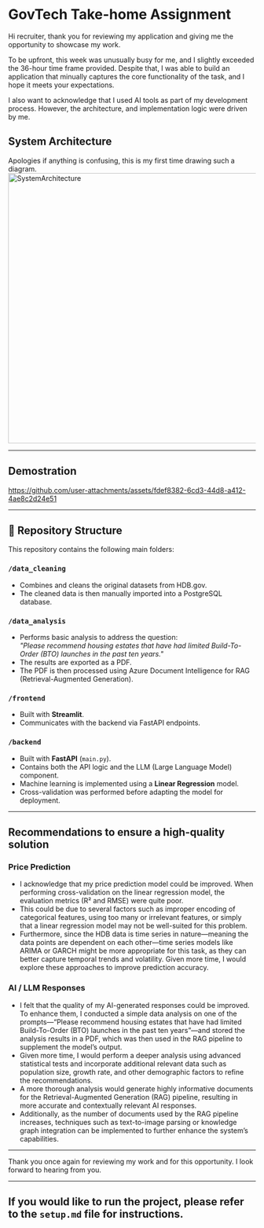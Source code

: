 # GovTech Take-home Assignment 
Hi recruiter, thank you for reviewing my application and giving me the opportunity to showcase my work. 

To be upfront, this week was unusually busy for me, and I slightly exceeded the 36-hour time frame provided. Despite that, I was able to build an application that minually captures the core functionality of the task, and I hope it meets your expectations. 

I also want to acknowledge that I used AI tools as part of my development process. However, the architecture, and implementation logic were driven by me.<table>

## System Architecture
Apologies if anything is confusing, this is my first time drawing such a diagram.
<img width="683" height="550" alt="SystemArchitecture" src="https://github.com/user-attachments/assets/40af03a9-de75-466c-af76-6f3e20a3fae4" />

---
## Demostration


https://github.com/user-attachments/assets/fdef8382-6cd3-44d8-a412-4ae8c2d24e51

---

## 📁 Repository Structure

This repository contains the following main folders:

### `/data_cleaning`
- Combines and cleans the original datasets from HDB.gov.
- The cleaned data is then manually imported into a PostgreSQL database.

### `/data_analysis`
- Performs basic analysis to address the question:  
  _"Please recommend housing estates that have had limited Build-To-Order (BTO) launches in the past ten years."_
- The results are exported as a PDF.
- The PDF is then processed using Azure Document Intelligence for RAG (Retrieval-Augmented Generation).

### `/frontend`
- Built with **Streamlit**.
- Communicates with the backend via FastAPI endpoints.

### `/backend`
- Built with **FastAPI** (`main.py`).
- Contains both the API logic and the LLM (Large Language Model) component.
- Machine learning is implemented using a **Linear Regression** model.
- Cross-validation was performed before adapting the model for deployment.

---

## Recommendations to ensure a high-quality solution
### Price Prediction
- I acknowledge that my price prediction model could be improved. When performing cross-validation on the linear regression model, the evaluation metrics (R² and RMSE) were quite poor.  
- This could be due to several factors such as improper encoding of categorical features, using too many or irrelevant features, or simply that a linear regression model may not be well-suited for this problem.  
- Furthermore, since the HDB data is time series in nature—meaning the data points are dependent on each other—time series models like ARIMA or GARCH might be more appropriate for this task, as they can better capture temporal trends and volatility. Given more time, I would explore these approaches to improve prediction accuracy.
### AI / LLM Responses
- I felt that the quality of my AI-generated responses could be improved. To enhance them, I conducted a simple data analysis on one of the prompts—“Please recommend housing estates that have had limited Build-To-Order (BTO) launches in the past ten years”—and stored the analysis results in a PDF, which was then used in the RAG pipeline to supplement the model’s output.  
- Given more time, I would perform a deeper analysis using advanced statistical tests and incorporate additional relevant data such as population size, growth rate, and other demographic factors to refine the recommendations.  
- A more thorough analysis would generate highly informative documents for the Retrieval-Augmented Generation (RAG) pipeline, resulting in more accurate and contextually relevant AI responses.  
- Additionally, as the number of documents used by the RAG pipeline increases, techniques such as text-to-image parsing or knowledge graph integration can be implemented to further enhance the system’s capabilities.

---

Thank you once again for reviewing my work and for this opportunity. I look forward to hearing from you.

---
## If you would like to run the project, please refer to the `setup.md` file for instructions.
